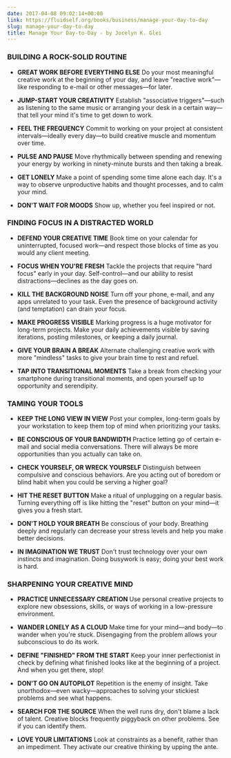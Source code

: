 ```yaml
---
date: 2017-04-08 09:02:14+00:00
link: https://fluidself.org/books/business/manage-your-day-to-day
slug: manage-your-day-to-day
title: Manage Your Day-to-Day - by Jocelyn K. Glei
---
```


### BUILDING A ROCK-SOLID ROUTINE

- **GREAT WORK BEFORE EVERYTHING ELSE**
  Do your most meaningful creative work at the beginning of your day, and leave "reactive work"—like responding to e-mail or other messages—for later.

- **JUMP-START YOUR CREATIVITY**
  Establish "associative triggers"—such as listening to the same music or arranging your desk in a certain way—that tell your mind it's time to get down to work.

- **FEEL THE FREQUENCY**
  Commit to working on your project at consistent intervals—ideally every day—to build creative muscle and momentum over time.

- **PULSE AND PAUSE**
  Move rhythmically between spending and renewing your energy by working in ninety-minute bursts and then taking a break.

- **GET LONELY**
  Make a point of spending some time alone each day. It's a way to observe unproductive habits and thought processes, and to calm your mind.

- **DON'T WAIT FOR MOODS**
  Show up, whether you feel inspired or not.

### FINDING FOCUS IN A DISTRACTED WORLD

- **DEFEND YOUR CREATIVE TIME**
  Book time on your calendar for uninterrupted, focused work—and respect those blocks of time as you would any client meeting.

- **FOCUS WHEN YOU'RE FRESH**
  Tackle the projects that require "hard focus" early in your day. Self-control—and our ability to resist distractions—declines as the day goes on.

- **KILL THE BACKGROUND NOISE**
  Turn off your phone, e-mail, and any apps unrelated to your task. Even the presence of background activity (and temptation) can drain your focus.

- **MAKE PROGRESS VISIBLE**
  Marking progress is a huge motivator for long-term projects. Make your daily achievements visible by saving iterations, posting milestones, or keeping a daily journal.

- **GIVE YOUR BRAIN A BREAK**
  Alternate challenging creative work with more "mindless" tasks to give your brain time to rest and refuel.

- **TAP INTO TRANSITIONAL MOMENTS**
  Take a break from checking your smartphone during transitional moments, and open yourself up to opportunity and serendipity.

### TAMING YOUR TOOLS

- **KEEP THE LONG VIEW IN VIEW**
  Post your complex, long-term goals by your workstation to keep them top of mind when prioritizing your tasks.

- **BE CONSCIOUS OF YOUR BANDWIDTH**
  Practice letting go of certain e-mail and social media conversations. There will always be more opportunities than you actually can take on.

- **CHECK YOURSELF, OR WRECK YOURSELF**
  Distinguish between compulsive and conscious behaviors. Are you acting out of boredom or blind habit when you could be serving a higher goal?

- **HIT THE RESET BUTTON**
  Make a ritual of unplugging on a regular basis. Turning everything off is like hitting the "reset" button on your mind—it gives you a fresh start.

- **DON'T HOLD YOUR BREATH**
  Be conscious of your body. Breathing deeply and regularly can decrease your stress levels and help you make better decisions.

- **IN IMAGINATION WE TRUST**
  Don't trust technology over your own instincts and imagination. Doing busywork is easy; doing your best work is hard.

### SHARPENING YOUR CREATIVE MIND

- **PRACTICE UNNECESSARY CREATION**
  Use personal creative projects to explore new obsessions, skills, or ways of working in a low-pressure environment.

- **WANDER LONELY AS A CLOUD**
  Make time for your mind—and body—to wander when you're stuck. Disengaging from the problem allows your subconscious to do its work.

- **DEFINE "FINISHED" FROM THE START**
  Keep your inner perfectionist in check by defining what finished looks like at the beginning of a project. And when you get there, stop!

- **DON'T GO ON AUTOPILOT**
  Repetition is the enemy of insight. Take unorthodox—even wacky—approaches to solving your stickiest problems and see what happens.

- **SEARCH FOR THE SOURCE**
  When the well runs dry, don't blame a lack of talent. Creative blocks frequently piggyback on other problems. See if you can identify them.

- **LOVE YOUR LIMITATIONS**
  Look at constraints as a benefit, rather than an impediment. They activate our creative thinking by upping the ante.
